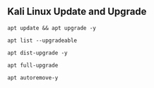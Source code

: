 ## Kali Linux Update and Upgrade 
```
apt update && apt upgrade -y
```
```
apt list --upgradeable
```
```
apt dist-upgrade -y
```
```
apt full-upgrade
```
```
apt autoremove-y
```
